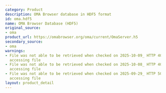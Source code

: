 ```yaml
---
category: Product
description: OMA Browser database in HDF5 format
id: oma.hdf5
name: OMA Browser Database (HDF5)
original_source:
- oma
product_url: https://omabrowser.org/oma/current/OmaServer.h5
secondary_source:
- oma
warnings:
- File was not able to be retrieved when checked on 2025-10-09_ HTTP 404 error when
  accessing file
- File was not able to be retrieved when checked on 2025-10-08_ HTTP 404 error when
  accessing file
- File was not able to be retrieved when checked on 2025-09-29_ HTTP 502 error when
  accessing file
layout: product_detail
---
```


